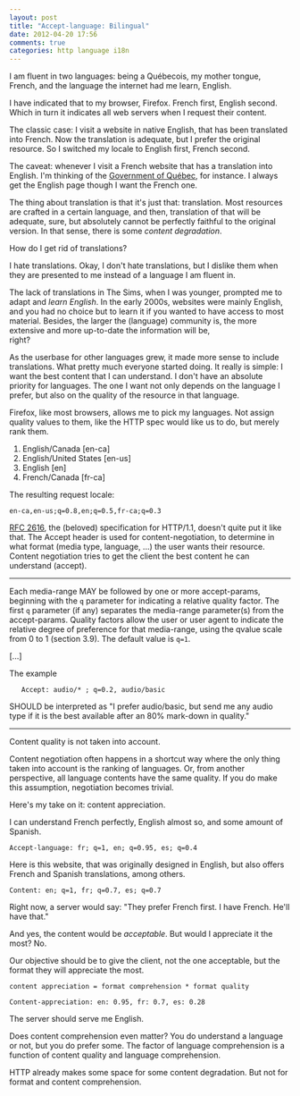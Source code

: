 ```yaml
---
layout: post
title: "Accept-language: Bilingual"
date: 2012-04-20 17:56
comments: true
categories: http language i18n
---
```


I am fluent in two languages: being a Québecois, my mother tongue, 
French, and the language the internet had me learn, English. 

I have indicated that to my browser, Firefox. French first, English 
second. Which in turn it indicates all web servers when I request their
content.

The classic case: I visit a website in native English, that has been 
translated into French. Now the translation is adequate, but I prefer
the original resource. So I switched my locale to English first, French
second.

The caveat: whenever I visit a French website that has a translation
into English. I'm thinking of the [Government of Québec][gouv], for
instance. I always get the English page though I want the French one.

The thing about translation is that it's just that: translation. Most
resources are crafted in a certain language, and then, translation of
that will be adequate, sure, but absolutely cannot be perfectly faithful
to the original version. In that sense, there is some 
*content degradation*.

How do I get rid of translations?

<!-- more -->

I hate translations. Okay, I don't hate translations, but I dislike 
them when they are presented to me instead of a language I am fluent in.

The lack of translations in The Sims, when I was younger, prompted me
to adapt and *learn English*. In the early 2000s, websites were mainly
English, and you had no choice but to learn it if you wanted to have
access to most material. Besides, the larger the (language) community 
is, the more extensive and more up-to-date the information will be,  
right?

As the userbase for other languages grew, it made more sense to include
translations. What pretty much everyone started doing. 
It really is simple: I want the best content that I can understand.
I don't have an absolute priority for languages. The one I want not only
depends on the language I prefer, but also on the quality of the 
resource in that language.

Firefox, like most browsers, allows me to pick my languages. Not assign
quality values to them, like the HTTP spec would like us to do, but
merely rank them.

  1. English/Canada [en-ca]
  2. English/United States [en-us]
  3. English [en]
  4. French/Canada [fr-ca]

The resulting request locale:

    en-ca,en-us;q=0.8,en;q=0.5,fr-ca;q=0.3


[RFC 2616], the (beloved) specification for HTTP/1.1, doesn't quite 
put it like that. The Accept header is used for content-negotiation,
to determine in what format (media type, language, ...) the user wants
their resource. Content negotiation tries to get the client the best 
content he can understand (accept).

---

Each media-range MAY be followed by one or more accept-params, 
beginning with the `q` parameter for indicating a relative quality 
factor. The first `q` parameter (if any) separates the media-range 
parameter(s) from the accept-params. Quality factors allow the user 
or user agent to indicate the relative degree of preference for that
media-range, using the qvalue scale from 0 to 1 (section 3.9). The 
default value is `q=1`.

[...]

The example

       Accept: audio/* ; q=0.2, audio/basic

SHOULD be interpreted as "I prefer audio/basic, but send me any audio 
type if it is the best available after an 80% mark-down in quality."

---

Content quality is not taken into account. 

Content negotiation often happens in a shortcut way where the only 
thing taken into account is the ranking of languages. Or, from another
perspective, all language contents have the same quality. If you do make
this assumption, negotiation becomes trivial.

Here's my take on it: content appreciation.

I can understand French perfectly, English almost so, and some amount of
Spanish.

    Accept-language: fr; q=1, en; q=0.95, es; q=0.4

Here is this website, that was originally designed in English, but also
offers French and Spanish translations, among others.

    Content: en; q=1, fr; q=0.7, es; q=0.7

Right now, a server would say: "They prefer French first. I have French.
He'll have that."

And yes, the content would be *acceptable*. But would I appreciate it 
the most? No. 

Our objective should be to give the client, not the one acceptable, but
the format they will appreciate the most.

    content appreciation = format comprehension * format quality
    
    Content-appreciation: en: 0.95, fr: 0.7, es: 0.28
    
The server should serve me English.

Does content comprehension even matter? You do understand a language or 
not, but you do prefer some. The factor of language comprehension is a 
function of content quality and language comprehension.

HTTP already makes some space for some content degradation. But not for
format and content comprehension.

[gouv]: http://www.gouv.qc.ca/
[RFC 2616]: http://www.w3.org/Protocols/rfc2616/rfc2616-sec14.html#sec14.4
